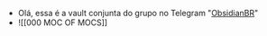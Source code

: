 + Olá, essa é a vault conjunta do grupo no Telegram "[ObsidianBR](https://t.me/obsidianbr)"
+ ![[000 MOC OF MOCS]]